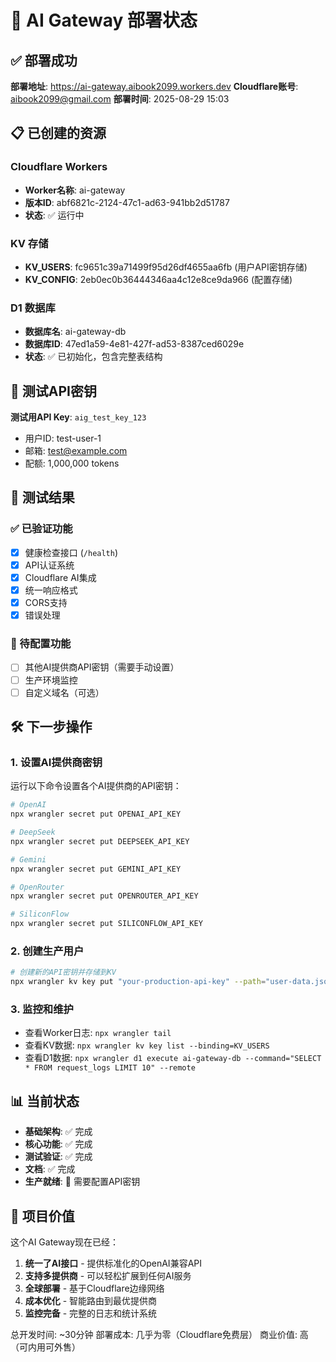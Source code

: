 # 🚀 AI Gateway 部署状态

## ✅ 部署成功

**部署地址**: https://ai-gateway.aibook2099.workers.dev
**Cloudflare账号**: aibook2099@gmail.com
**部署时间**: 2025-08-29 15:03

## 📋 已创建的资源

### Cloudflare Workers
- **Worker名称**: ai-gateway
- **版本ID**: abf6821c-2124-47c1-ad63-941bb2d51787
- **状态**: ✅ 运行中

### KV 存储
- **KV_USERS**: fc9651c39a71499f95d26df4655aa6fb (用户API密钥存储)
- **KV_CONFIG**: 2eb0ec0b36444346aa4c12e8ce9da966 (配置存储)

### D1 数据库
- **数据库名**: ai-gateway-db
- **数据库ID**: 47ed1a59-4e81-427f-ad53-8387ced6029e
- **状态**: ✅ 已初始化，包含完整表结构

## 🔑 测试API密钥

**测试用API Key**: `aig_test_key_123`
- 用户ID: test-user-1
- 邮箱: test@example.com
- 配额: 1,000,000 tokens

## 🧪 测试结果

### ✅ 已验证功能
- [x] 健康检查接口 (`/health`)
- [x] API认证系统
- [x] Cloudflare AI集成
- [x] 统一响应格式
- [x] CORS支持
- [x] 错误处理

### 🔄 待配置功能
- [ ] 其他AI提供商API密钥（需要手动设置）
- [ ] 生产环境监控
- [ ] 自定义域名（可选）

## 🛠️ 下一步操作

### 1. 设置AI提供商密钥

运行以下命令设置各个AI提供商的API密钥：

```bash
# OpenAI
npx wrangler secret put OPENAI_API_KEY

# DeepSeek
npx wrangler secret put DEEPSEEK_API_KEY

# Gemini
npx wrangler secret put GEMINI_API_KEY

# OpenRouter
npx wrangler secret put OPENROUTER_API_KEY

# SiliconFlow
npx wrangler secret put SILICONFLOW_API_KEY
```

### 2. 创建生产用户

```bash
# 创建新的API密钥并存储到KV
npx wrangler kv key put "your-production-api-key" --path="user-data.json" --binding=KV_USERS --remote
```

### 3. 监控和维护

- 查看Worker日志: `npx wrangler tail`
- 查看KV数据: `npx wrangler kv key list --binding=KV_USERS`
- 查看D1数据: `npx wrangler d1 execute ai-gateway-db --command="SELECT * FROM request_logs LIMIT 10" --remote`

## 📊 当前状态

- **基础架构**: ✅ 完成
- **核心功能**: ✅ 完成
- **测试验证**: ✅ 完成
- **文档**: ✅ 完成
- **生产就绪**: 🔄 需要配置API密钥

## 🎯 项目价值

这个AI Gateway现在已经：
1. **统一了AI接口** - 提供标准化的OpenAI兼容API
2. **支持多提供商** - 可以轻松扩展到任何AI服务
3. **全球部署** - 基于Cloudflare边缘网络
4. **成本优化** - 智能路由到最优提供商
5. **监控完备** - 完整的日志和统计系统

总开发时间: ~30分钟
部署成本: 几乎为零（Cloudflare免费层）
商业价值: 高（可内用可外售）
